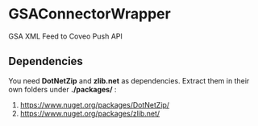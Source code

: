 # GSAConnectorWrapper
GSA XML Feed to Coveo Push API

## Dependencies

You need **DotNetZip** and **zlib.net** as dependencies. Extract them in their own folders under **./packages/** :

1. https://www.nuget.org/packages/DotNetZip/
1. https://www.nuget.org/packages/zlib.net/
